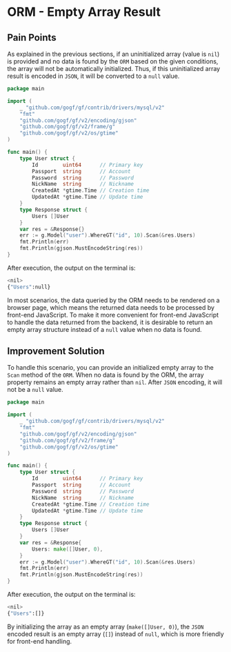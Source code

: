 # ORM - Empty Array Result

## Pain Points

As explained in the previous sections, if an uninitialized array (value is `nil`) is provided and no data is found by the `ORM` based on the given conditions, the array will not be automatically initialized. Thus, if this uninitialized array result is encoded in `JSON`, it will be converted to a `null` value.

```go
package main

import (
    _ "github.com/gogf/gf/contrib/drivers/mysql/v2"
    "fmt"
    "github.com/gogf/gf/v2/encoding/gjson"
    "github.com/gogf/gf/v2/frame/g"
    "github.com/gogf/gf/v2/os/gtime"
)

func main() {
    type User struct {
        Id        uint64      // Primary key
        Passport  string      // Account
        Password  string      // Password
        NickName  string      // Nickname
        CreatedAt *gtime.Time // Creation time
        UpdatedAt *gtime.Time // Update time
    }
    type Response struct {
        Users []User
    }
    var res = &Response{}
    err := g.Model("user").WhereGT("id", 10).Scan(&res.Users)
    fmt.Println(err)
    fmt.Println(gjson.MustEncodeString(res))
}
```

After execution, the output on the terminal is:

```bash
<nil>
{"Users":null}
```

In most scenarios, the data queried by the ORM needs to be rendered on a browser page, which means the returned data needs to be processed by front-end JavaScript. To make it more convenient for front-end JavaScript to handle the data returned from the backend, it is desirable to return an empty array structure instead of a `null` value when no data is found.

## Improvement Solution

To handle this scenario, you can provide an initialized empty array to the `Scan` method of the `ORM`. When no data is found by the ORM, the array property remains an empty array rather than `nil`. After `JSON` encoding, it will not be a `null` value.

```go
package main

import (
    _ "github.com/gogf/gf/contrib/drivers/mysql/v2"
    "fmt"
    "github.com/gogf/gf/v2/encoding/gjson"
    "github.com/gogf/gf/v2/frame/g"
    "github.com/gogf/gf/v2/os/gtime"
)

func main() {
    type User struct {
        Id        uint64      // Primary key
        Passport  string      // Account
        Password  string      // Password
        NickName  string      // Nickname
        CreatedAt *gtime.Time // Creation time
        UpdatedAt *gtime.Time // Update time
    }
    type Response struct {
        Users []User
    }
    var res = &Response{
        Users: make([]User, 0),
    }
    err := g.Model("user").WhereGT("id", 10).Scan(&res.Users)
    fmt.Println(err)
    fmt.Println(gjson.MustEncodeString(res))
}
```

After execution, the output on the terminal is:

```bash
<nil>
{"Users":[]}
```

By initializing the array as an empty array (`make([]User, 0)`), the `JSON` encoded result is an empty array (`[]`) instead of `null`, which is more friendly for front-end handling.
